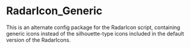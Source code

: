 
# RadarIcon_Generic
This is an alternate config package for the RadarIcon script, containing generic icons instead of the silhouette-type icons included in the default version of the RadarIcons.